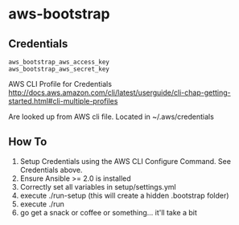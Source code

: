 # aws-bootstrap

## Credentials

```
aws_bootstrap_aws_access_key
aws_bootstrap_aws_secret_key
```

AWS CLI Profile for Credentials
http://docs.aws.amazon.com/cli/latest/userguide/cli-chap-getting-started.html#cli-multiple-profiles

Are looked up from AWS cli file. Located in ~/.aws/credentials 

## How To

1. Setup Credentials using the AWS CLI Configure Command. See Credentials above.
2. Ensure Ansible >= 2.0 is installed
3. Correctly set all variables in setup/settings.yml
4. execute ./run-setup (this will create a hidden .bootstrap folder)
5. execute ./run
6. go get a snack or coffee or something... it'll take a bit
